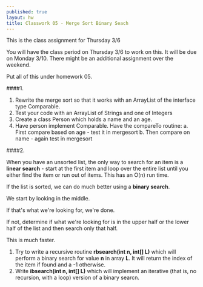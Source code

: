 ```yaml
---
published: true
layout: hw
title: Classwork 05 - Merge Sort Binary Seach
---
```


This is the class assignment for Thursday 3/6

You will have the class period on Thursday 3/6 to work on this. It
will be due on Monday 3/10. There might be an additional assignment
over the weekend.

Put all of this under homework 05.

####1.

 1. Rewrite the merge sort so that it works with an ArrayList of the interface type Comparable.
 2. Test your code with an ArrayList of Strings and one of Integers
 3. Create a class Person which holds a name and an age.
 4. Have person implement Comparable. Have the compareTo routine:
  a. First compare based on age - test it in mergesort
  b. Then compare on name - again test in mergesort
  

####2.

When you have an unsorted list, the only way to search for an item is
a **linear search** - start at the first item and loop over the entire
list until you either find the item or run out of items. This has an
O(n) run time.

If the list is sorted, we can do much better using a **binary search**.

We start by looking in the middle.

If that's what we're looking for, we're done.

If not, determine if what we're looking for is in the upper half or
the lower half of the list and then search only that half.

This is much faster.

 1. Try to write a recursive routine **rbsearch(int n, int[] L)** which will perform a binary search for value **n** in array **L**. It will return the index of the item if found and a -1 otherwise.
 2. Write **ibsearch(int n, int[] L)** which will implement an iterative (that is, no recursion, with a loop) version of a binary searcn.

